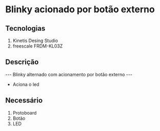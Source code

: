 # Blinky acionado por botão externo

## Tecnologias
1. Kinetis Desing Studio
2. freescale FRDM-KL03Z

## Descrição
--- Blinky alternado com acionamento por botão externo --- 
* Aciona o led 

## Necessário
1. Protoboard
2. Botão
3. LED
